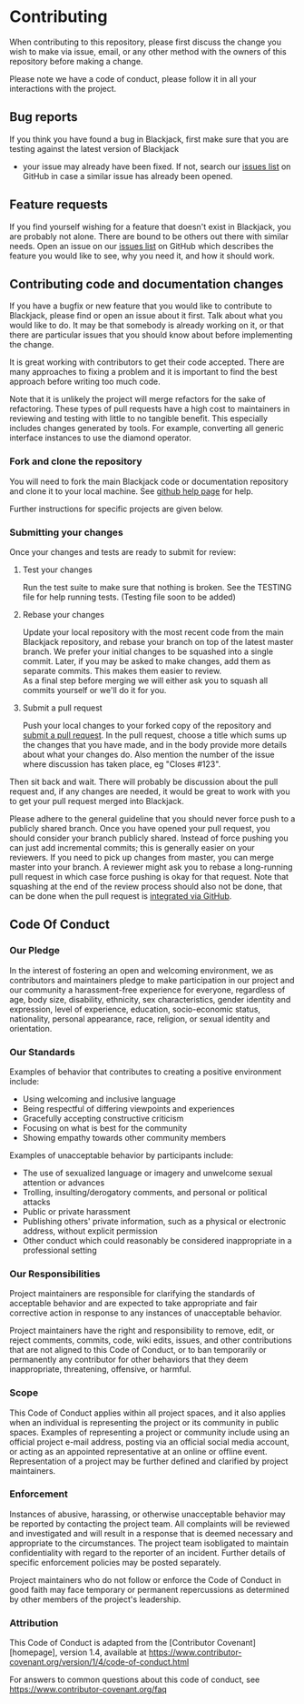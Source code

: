 # Contributing
When contributing to this repository, please first discuss the change you wish to make via issue,
email, or any other method with the owners of this repository before making a change. 

Please note we have a code of conduct, please follow it in all your interactions with the project.


## Bug reports

If you think you have found a bug in Blackjack, first make sure that you are testing against the latest version of Blackjack 
- your issue may already have been fixed. If not, search our [issues list](https://github.com/mwhite317/password-meter-and-generator/issues) 
on GitHub in case a similar issue has already been opened.

## Feature requests

If you find yourself wishing for a feature that doesn't exist in Blackjack, you are probably not alone. There are bound to 
be others out there with similar needs. Open an issue on our [issues list](https://github.com/mwhite317/password-meter-and-generator/issues)
on GitHub which describes the feature you would like to see, why you need it, and how it should work.

## Contributing code and documentation changes

If you have a bugfix or new feature that you would like to contribute to Blackjack, please find or open an issue about it first. 
Talk about what you would like to do. It may be that somebody is already working on it, or that there are particular issues that 
you should know about before implementing the change.

It is great working with contributors to get their code accepted. There are many approaches to fixing a problem and it is 
important to find the best approach before writing too much code.

Note that it is unlikely the project will merge refactors for the sake of refactoring. These
types of pull requests have a high cost to maintainers in reviewing and testing with little
to no tangible benefit. This especially includes changes generated by tools. For example,
converting all generic interface instances to use the diamond operator.

### Fork and clone the repository

You will need to fork the main Blackjack code or documentation repository and clone it to your local machine. See
[github help page](https://help.github.com/articles/fork-a-repo) for help.

Further instructions for specific projects are given below.

### Submitting your changes

Once your changes and tests are ready to submit for review:

1. Test your changes

    Run the test suite to make sure that nothing is broken. See the
    TESTING file for help running tests. (Testing file soon to be added)

2. Rebase your changes

    Update your local repository with the most recent code from the main Blackjack repository, and rebase your 
    branch on top of the latest master branch. We prefer your initial changes to be squashed into a single commit. 
    Later, if you may be asked to make changes, add them as separate commits.  This makes them easier to review.  
    As a final step before merging we will either ask you to squash all commits yourself or we'll do it for you.

3. Submit a pull request

    Push your local changes to your forked copy of the repository and 
    [submit a pull request](https://help.github.com/articles/using-pull-requests). In the pull request, choose a 
    title which sums up the changes that you have made, and in the body provide more details about what your changes do. 
    Also mention the number of the issue where discussion has taken place, eg "Closes #123".

Then sit back and wait. There will probably be discussion about the pull request and, if any changes are needed, 
it would be great to work with you to get your pull request merged into Blackjack.

Please adhere to the general guideline that you should never force push
to a publicly shared branch. Once you have opened your pull request, you
should consider your branch publicly shared. Instead of force pushing
you can just add incremental commits; this is generally easier on your
reviewers. If you need to pick up changes from master, you can merge
master into your branch. A reviewer might ask you to rebase a
long-running pull request in which case force pushing is okay for that
request. Note that squashing at the end of the review process should
also not be done, that can be done when the pull request is [integrated
via GitHub](https://github.com/blog/2141-squash-your-commits).

## Code Of Conduct
### Our Pledge

In the interest of fostering an open and welcoming environment, we as
contributors and maintainers pledge to make participation in our project and
our community a harassment-free experience for everyone, regardless of age, body
size, disability, ethnicity, sex characteristics, gender identity and expression,
level of experience, education, socio-economic status, nationality, personal
appearance, race, religion, or sexual identity and orientation.

### Our Standards

Examples of behavior that contributes to creating a positive environment
include:

* Using welcoming and inclusive language
* Being respectful of differing viewpoints and experiences
* Gracefully accepting constructive criticism
* Focusing on what is best for the community
* Showing empathy towards other community members

Examples of unacceptable behavior by participants include:

* The use of sexualized language or imagery and unwelcome sexual attention or
  advances
* Trolling, insulting/derogatory comments, and personal or political attacks
* Public or private harassment
* Publishing others' private information, such as a physical or electronic
  address, without explicit permission
* Other conduct which could reasonably be considered inappropriate in a
  professional setting

### Our Responsibilities

Project maintainers are responsible for clarifying the standards of acceptable
behavior and are expected to take appropriate and fair corrective action in
response to any instances of unacceptable behavior.

Project maintainers have the right and responsibility to remove, edit, or
reject comments, commits, code, wiki edits, issues, and other contributions
that are not aligned to this Code of Conduct, or to ban temporarily or
permanently any contributor for other behaviors that they deem inappropriate,
threatening, offensive, or harmful.

### Scope

This Code of Conduct applies within all project spaces, and it also applies when
an individual is representing the project or its community in public spaces.
Examples of representing a project or community include using an official
project e-mail address, posting via an official social media account, or acting
as an appointed representative at an online or offline event. Representation of
a project may be further defined and clarified by project maintainers.

### Enforcement

Instances of abusive, harassing, or otherwise unacceptable behavior may be
reported by contacting the project team. All complaints will be reviewed and 
investigated and will result in a response that is deemed necessary and 
appropriate to the circumstances. The project team isobligated to maintain 
confidentiality with regard to the reporter of an incident. Further details 
of specific enforcement policies may be posted separately.

Project maintainers who do not follow or enforce the Code of Conduct in good
faith may face temporary or permanent repercussions as determined by other
members of the project's leadership.

### Attribution

This Code of Conduct is adapted from the [Contributor Covenant][homepage], version 1.4,
available at https://www.contributor-covenant.org/version/1/4/code-of-conduct.html

For answers to common questions about this code of conduct, see
https://www.contributor-covenant.org/faq

